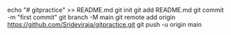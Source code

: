echo "# gitpractice" >> README.md
git init
git add README.md
git commit -m "first commit"
git branch -M main
git remote add origin https://github.com/Srideviraja/gitpractice.git
git push -u origin main
